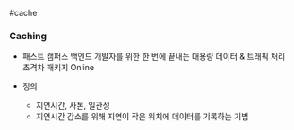 #cache 

### Caching

* 패스트 캠퍼스 백엔드 개발자를 위한 한 번에 끝내는 대용량 데이터 & 트래픽 처리 초격차 패키지 Online

* 정의
	* 지연시간, 사본, 일관성
	* 지연시간 감소를 위해 지연이 작은 위치에 데이터를 기록하는 기법